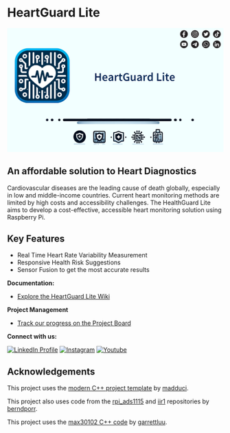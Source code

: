 # HeartGuard Lite

![](Images/logo/GithubBanner.png)

## An affordable solution to Heart Diagnostics

Cardiovascular diseases are the leading cause of death globally, especially in low and middle-income countries. Current heart monitoring methods are limited by high costs and accessibility challenges.
The HealthGuard Lite aims to develop a cost-effective, accessible heart monitoring solution using Raspberry Pi.​

## Key Features

- Real Time Heart Rate Variability Measurement
- Responsive Health Risk Suggestions
- Sensor Fusion to get the most accurate results

**Documentation:**

- [Explore the HeartGuard Lite Wiki](https://github.com/RajasJoshi/HeartGuard/wiki)

**Project Management**

- [Track our progress on the Project Board](https://github.com/users/RajasJoshi/projects/1)

**Connect with us:**

[![LinkedIn Profile](https://img.shields.io/badge/LinkedIn-0077B5?style=for-the-badge&logo=linkedin&logoColor=white)](https://www.linkedin.com/in/heartguard-lite/)
[![Instagram](https://img.shields.io/badge/Instagram-E4405F?style=for-the-badge&logo=instagram&logoColor=white)](https://www.instagram.com/heartguard_lite)
[![Youtube](https://img.shields.io/badge/YouTube-FF0000?style=for-the-badge&logo=youtube&logoColor=white)](https://www.youtube.com/channel/UCIYLfU8pVge0I8iEv38HChw)

## Acknowledgements

This project uses the [modern C++ project template](https://github.com/madduci/moderncpp-project-template) by [madduci](https://github.com/madduci).

This project also uses code from the [rpi_ads1115](https://github.com/berndporr/rpi_ads1115) and [iir1](https://github.com/berndporr/iir1) repositories by [berndporr](https://github.com/berndporr).

This project uses the [max30102 C++ code](https://github.com/garrettluu/max30102-rpi) by [garrettluu](https://github.com/garrettluu).
